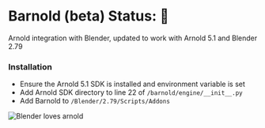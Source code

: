 # Barnold (beta) Status: :yellow_heart: 
Arnold integration with Blender, updated to work with Arnold 5.1 and Blender 2.79

### Installation
- Ensure the Arnold 5.1 SDK is installed and environment variable is set
- Add Arnold SDK directory to line 22 of `/barnold/engine/__init__.py`
- Add Barnold to `/Blender/2.79/Scripts/Addons`

![Blender loves arnold](https://cdn.rawgit.com/tyler-furby/Furby-Studios-Website-Files/a449e03a/images/Untitled-1.png)
